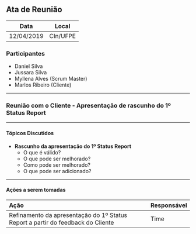 ## Ata de Reunião
  

| Data       | Local              |
| :--------: | :----------------: |
| 12/04/2019 | CIn/UFPE           |

### Participantes

* Daniel Silva
* Jussara Silva 
* Myllena Alves (Scrum Master)
* Marlos Ribeiro (Cliente) 

---

### Reunião com o Cliente - Apresentação de rascunho do 1º Status Report

---

#### Tópicos Discutidos
- **Rascunho da apresentação do 1º Status Report**
  - O que é válido?
  - O que pode ser melhorado?
  - Como pode ser melhorado?
  - O que pode ser adicionado?
  
---

#### Ações a serem tomadas

| Ação                                                                                            | Responsável |
|:----------------------------------------------------------------------------------------------- | :---------- |
| Refinamento da apresentação do 1º Status Report a partir do feedback do Cliente                 | Time        |
